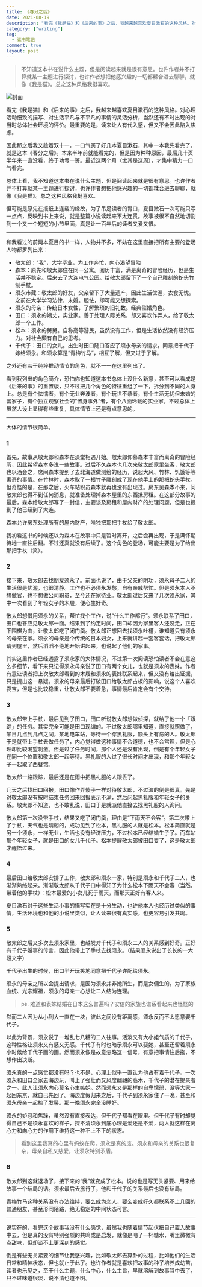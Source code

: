 ```yaml
---
title: 《春分之后》
date: 2021-08-19
description: "看完《我是猫》和《后来的事》之后，我越来越喜欢夏目漱石的这种风格。对心理活动细致的描写、对生活平凡与不平凡的事情的灵活分析，当然还有不时出现的对当时总体社会环境的评价。最重要的是，读来让人有代入感，但又不会因此陷入焦虑。因此那之后我又趁着双十一，一口气买了好几本夏目漱石，其中一本我先看完了，就是这本《春分之后》。本来半年前就能看完的，但是因为种种原因，最后几十页半年来一直没看，终于功亏一篑。最近这两个月（尤其是这周），才集中精力一口气看完。总体上看，我不知道这本书在说什么主题，但是阅读起来就是很有意思。也许作者并不打算就某一主题进行探讨，也许作者想把他感兴趣的一切都糅合进去聊聊，就像《我是猫》。总之这种风格我挺喜欢。但可能是原先在报纸上连载的缘故，为了吊足读者的胃口，夏目漱石一次可能只写一点点，反映到书上来说，就是整篇小说读起来不太连贯。故事被很不自然地切割到一个又一个短短的小节里面，真是让一百年后的读者又爱又恨。"
category: ["writing"]
tag:
  - 读书笔记
comment: true
layout: post
---
```


> 不知道这本书在说什么主题，但是阅读起来就是很有意思。也许作者并不打算就某一主题进行探讨，也许作者想把他感兴趣的一切都糅合进去聊聊，就像《我是猫》。总之这种风格我挺喜欢。
> 

![封面](./cover.jpg)

看完《我是猫》和《后来的事》之后，我越来越喜欢夏目漱石的这种风格。对心理活动细致的描写、对生活平凡与不平凡的事情的灵活分析，当然还有不时出现的对当时总体社会环境的评价。最重要的是，读来让人有代入感，但又不会因此陷入焦虑。

因此那之后我又趁着双十一，一口气买了好几本夏目漱石，其中一本我先看完了，就是这本《春分之后》。本来半年前就能看完的，但是因为种种原因，最后几十页半年来一直没看，终于功亏一篑。最近这两个月（尤其是这周），才集中精力一口气看完。

总体上看，我不知道这本书在说什么主题，但是阅读起来就是很有意思。也许作者并不打算就某一主题进行探讨，也许作者想把他感兴趣的一切都糅合进去聊聊，就像《我是猫》。总之这种风格我挺喜欢。

但可能是原先在报纸上连载的缘故，为了吊足读者的胃口，夏目漱石一次可能只写一点点，反映到书上来说，就是整篇小说读起来不太连贯。故事被很不自然地切割到一个又一个短短的小节里面，真是让一百年后的读者又爱又恨。

---

和我看过的前两本夏目的书一样，人物并不多，不妨在这里直接把所有主要的登场人物都罗列出来：

- 敬太郎：“我”，大学毕业，为工作奔忙，内心渴望冒险
- 森本：原先和敬太郎住在同一公寓。阅历丰富，满是离奇的冒险经历，但是生活并不稳定。后来去了大连电气公园。给敬太郎留下了一个自己雕刻的蛇头竹制手杖。
- 须永市藏：敬太郎的好友，父亲留下了大量遗产，因此生活优渥，衣食无忧。之前在大学学习法律，未婚。胆怯，却可能又想探索。
- 须永的母亲：传统日本女性，了解繁琐的旧礼数。经典催婚角色。
- 田口：须永的姨丈，实业家。善于处理人际关系，却又喜欢作弄人，给了敬太郎一个工作。
- 松本：须永的舅舅。自称高等游民，虽然没有工作，但是生活依然没有经济压力。对社会颇有自己的思考。
- 千代子：田口的女儿。出生时田口随口答应了须永母亲的请求，同意把千代子嫁给须永。和须永算是“青梅竹马”，相互了解，但又过于了解。

之外还有若干纯粹推动情节的角色，就不一一在这里列出了。

看到我列出的角色简介，恐怕你也知道这本书总体上没什么新意，甚至可以看成是《后来的事》的重置版，只不过把几个角色的特征重组了一下，拆分到不同的人身上。总是有个怯懦者，有个无业奔波者，有个玩世不恭者，有个生活无忧但未婚的富家子，有个独立观察社会的“置身事外”者，有个八面玲珑的实业家。不过总体上虽然人设上显得有些重复，具体情节上还是有点意思的。

---

大体的情节很简单。

### 1

首先，故事从敬太郎和森本在澡堂相遇开始。敬太郎仰慕森本丰富而离奇的冒险经历，因此希望森本多说一些故事。过后不久森本也几次来敬太郎家里坐客，敬太郎也以酒会之，席间森本提到了去北海道做测绘的经历，说起大风、竹林、饥饿等等离奇的事情。在竹林时，森本取了一根竹子雕刻成了现在他手上的那把蛇头手杖。但奇怪的是，在那之后，火车站职员森本就再也没有出现过。房东见森本不来，问敬太郎也得不到任何消息，就准备处理掉森本屋里的东西抵房租。在这部分故事的最后，森本给敬太郎写了一封信，主要谈及房租和屋内财产的处理问题，但是也提到了他已经到了大连。

森本允许房东处理所有的屋内财产，唯独把那把手杖给了敬太郎。

我初看这书的时候还以为森本在故事中只是暂时离开，之后会再出现，于是满怀期待地一直往后翻。不过还真就没有后续了。这个角色的登场，可能主要是为了给出那把手杖（笑）。

### 2

接下来，敬太郎去找朋友须永了。前面也说了，由于父亲的阴功，须永母子二人的生活很是优渥，也很清静。工作也不必须永发愁，自有亲戚帮忙。但是须永本人不想做官，也不想做公司职员，至今还在家待业。敬太郎过后又来了几次须永家，其中一次看到了年轻女子的木屐，便心生好奇。

敬太郎想借用须永的关系，帮忙找个工作，说“什么工作都行”。须永联系了田口，田口也答应见敬太郎一面。结果到了约定时间，田口却因为家里客人还没走，正在下围棋为由，让敬太郎吃了闭门羹。敬太郎正想回去找须永吐槽，谁知道只有须永的母亲在家。须永的母亲是个传统的日本妇女，上来就讲起一套客套话，把敬太郎请到屋里，然后滔滔不绝地开始讲起来，也说起了他们的家事。

其实这里作者已经透露了须永家的大体情况，不过第一次阅读恐怕读者不会在意这么多细节，看下来只记得须永母亲说了田口有两个女儿，也就是须永的表妹。作者有意让读者把上次敬太郎看到的木屐和须永的表妹联系起来，但又没有给出证据，只是提出这一悬疑。须永的母亲最后打破田口给敬太郎古板的影响，说这个人喜欢耍宝，但是也比较稳重，让敬太郎不要着急，事情最后肯定会有个交待。

### 3

敬太郎带上手杖，最后见到了田口，田口听说敬太郎想做侦探，就给了他一个「跟踪」的任务。其实完全可能是田口现编的。不过敬太郎哪里知道，直接就照做了，某日几点到几点之间，某地电车站，等待一个穿黑礼服，额头上有痣的人。敬太郎于是就带上手杖去做任务了，内心觉得做这种事情不合道德，也不合常理，但是心理却比较渴望刺激。但是过了任务时间，那个人还是没有出现，倒是有个年轻女子在同一个位置和敬太郎一起等待。黑礼服的人过了很长时间才出现，和那个年轻女子一起取了西餐馆。

敬太郎一路跟踪，最后还是在雨中把黑礼服的人跟丢了。

几天之后找田口回报，田口像作弄傻子一样对待敬太郎，不过演的倒是很真。先是对敬太郎没有按时结束任务回来回报表示不满，然后问起黑礼服和年轻女子的关系。敬太郎不知道，也不敢乱说，田口于是就派他直接去找黑礼服的人询问。

敬太郎第一次没带手杖，结果又吃了闭门羹，理由是“下雨天不会客”。第二次带上了手杖，天气也是晴朗的，成功见到了松本，黑礼服的人就是松本。松本简直就是另一个须永，一样无业，生活也没有经济压力，不过松本已经结婚生子了。而车站那个年轻女子，就是田口的女儿千代子。松本提醒敬太郎被田口耍了，这是敬太郎才醒悟过来。

### 4

最后田口给敬太郎安排了工作，敬太郎和须永一家，特别是须永和千代子二人，也渐渐熟络起来。渐渐敬太郎从千代子口中得知了为什么松本下雨天不会客（当然，带着他的手杖）：松本最爱的小女儿死于雨天，而那天正好有客人来。

夏目漱石对于这些生活小事的描写实在是十分生动，也许他本人也经历过类似的事情，生活环境也和他的小说里类似，让人读来很有真实感，也更容易引发共鸣。

### 5

敬太郎之后又多次去须永家里，也越发对千代子和须永二人的关系感到好奇。正好有千代子婚事的传言，因此他带上了手杖去找须永。（结果须永说出了长长的一大段文字）

千代子出生的时候，田口半开玩笑地同意把千代子许配给须永。

须永的母亲之所以会提出请求，是因为须永并非她所生，而是女佣生的。为了家族血统、光宗耀祖，须永的母亲一心想让二人结为连理。

> ps. 难道和表妹结婚在日本这么普遍吗？安倍的家族也谱系看起来也怪怪的
> 

然而二人因为从小到大一直在一块，彼此之间没有距离感，须永反而不太愿意娶千代子。

以此为背景，须永说了一堆乱七八糟的二人往事。活泼又有大小姐气质的千代子，这种性格让须永又有感又无感。千代子有时也暗示须永可以娶她，甚至还留着须永小时候给千代子画的画。然而须永像是故意忽略这一信号，有意把事情往后拖，不想作出决断。

须永真的一点感觉都没有吗？也不是，心理上似乎一直认为他占有着千代子。一次须永和田口全家去海边玩，叫上了强壮而又风度翩翩的高木，千代子的潜在提亲者之一。此人让须永内心莫名心生嫉妒。然而须永又是那样的自卑懦弱，没等大家一起回东京，就自己先回了。海边度假归来之后，千代子到须永家住了一晚，甚至和须永母亲一起梳了发髻。那一晚须永完全没睡好。

须永的妒忌和焦躁，虽然没有直接表达，但千代子都看在眼里。但千代子有时却觉得自己不是须永喜欢的样子，探不清须永到底心理是爱还是不爱，两人就这样在离心力和向心力的作用下维持这一种不上不下的状态。

> 看到这里我真的心里有蚂蚁在爬，须永是真的废。须永和母亲的关系也很复杂，母亲自私又慈爱，让须永特别矛盾。
> 

### 6

敬太郎到这就退场了，接下来的“我”就变成了松本。说的也是写无关紧要、用来给故事一个结局的话。须永最后去旅行了，他和千代子的关系最后也没有结局。

青梅竹马这种关系没有办法维持，要么成为恋人，要么变成好久都联系不上几回的普通朋友，甚至形同陌路，绝无稳定的中间状态可言。

---

说实在的，看完这个故事我没有什么感觉，虽然我也随着情节起伏把自己置入故事中去，但是真的没有特别强烈的共鸣或是启发，就像是喝了一杯糖水，嘴里微微有点甜味，但却谈不上更深刻的感觉。

倒是有些无关紧要的细节让我感兴趣，比如敬太郎去算卦的过程，比如他们的生活日常和精神状态，但也就止于此了。也许作者就是喜欢把故事的种子培养成幼苗，读者也乐见之，至于什么主题，什么中心，什么主旨，早就溶解到故事当中去了，只不过味道很淡，说不清也道不明。
